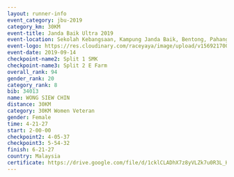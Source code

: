 ```yaml
---
layout: runner-info 
event_category: jbu-2019 
category_km: 30KM 
event-title: Janda Baik Ultra 2019
event-location: Sekolah Kebangsaan, Kampung Janda Baik, Bentong, Pahang, Malaysia 
event-logo: https://res.cloudinary.com/raceyaya/image/upload/v1569217009/logo/janda-baik_vch1pc.jpg 
event-date: 2019-09-14 
checkpoint-name2: Split 1 SMK 
checkpoint-name3: Split 2 E Farm 
overall_rank: 94
gender_rank: 20
category_rank: 8
bib: 34013
name: WONG SIEW CHIN
distance: 30KM
category: 30KM Women Veteran
gender: Female
time: 4-21-27
start: 2-00-00
checkpoint2: 4-05-37
checkpoint3: 5-54-32
finish: 6-21-27
country: Malaysia
certificate: https://drive.google.com/file/d/1cklCLADhX7z8yVLZk7u0R3L_HQ_B1SAw/view?usp=sharing
---
```

